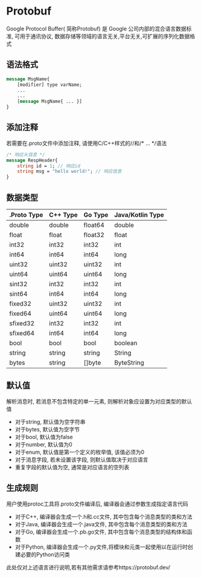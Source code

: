 # Protobuf

Google Protocol Buffer( 简称Protobuf) 是 Google 公司内部的混合语言数据标准, 可用于通讯协议, 数据存储等领域的语言无关,平台无关,可扩展的序列化数据格式

## 语法格式

```protobuf
message MsgName{
	[modifier] type varName; 
	...
	...
	[message MsgName{ ... }]
}
```

## 添加注释

若需要在.proto文件中添加注释, 请使用C/C++样式的//和/* ... */语法

```protobuf
/* 响应头信息 */
message RespHeader{
	string id = 1; // 响应id
	string msg = "hello world!"; // 响应信息
}
```

## 数据类型

| .Proto Type | C++ Type | Go Type | Java/Kotlin Type |
| ----------- | -------- | ------- | ---------------- |
| double      | double   | float64 | double           |
| float       | float    | float32 | float            |
| int32       | int32    | int32   | int              |
| int64       | int64    | int64   | long             |
| uint32      | uint32   | uint32  | int              |
| uint64      | uint64   | uint64  | long             |
| sint32      | int32    | int32   | int              |
| sint64      | int64    | int64   | long             |
| fixed32     | uint32   | uint32  | int              |
| fixed64     | uint64   | uint64  | long             |
| sfixed32    | int32    | int32   | int              |
| sfixed64    | int64    | int64   | long             |
| bool        | bool     | bool    | boolean          |
| string      | string   | string  | String           |
| bytes       | string   | []byte  | ByteString       |

## 默认值

解析消息时, 若消息不包含特定的单一元素, 则解析对象应设置为对应类型的默认值

- 对于string, 默认值为空字符串
- 对于bytes, 默认值为空字节
- 对于bool, 默认值为false
- 对于number, 默认值为0
- 对于enum, 默认值是第一个定义的枚举值, 该值必须为0
- 对于消息字段, 若未设置该字段, 则默认值取决于对应语言
- 重复字段的默认值为空, 通常是对应语言的空列表

## 生成规则

用户使用protoc工具将.proto文件编译后, 编译器会通过参数生成指定语言代码

- 对于C++, 编译器会生成一个.h和.cc文件, 其中包含每个消息类型的类和方法
- 对于Java, 编译器会生成一个.java文件, 其中包含每个消息类型的类和方法
- 对于Go, 编译器会生成一个.pb.go文件, 其中包含每个消息类型的结构体和函数
- 对于Python, 编译器会生成一个.py文件,将模块和元类一起使用以在运行时创建必要的Python访问类

此处仅对上述语言进行说明,若有其他需求请参考https://protobuf.dev/
